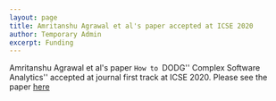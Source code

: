 ```yaml
---
layout: page
title: Amritanshu Agrawal et al's paper accepted at ICSE 2020
author: Temporary Admin
excerpt: Funding
---
```



Amritanshu Agrawal  et al's paper ``How to ``DODG'' Complex Software Analytics''  accepted at journal first track at ICSE 2020.   Please see the paper <a href="https://arxiv.org/pdf/1902.01838.pdf">here</a>

